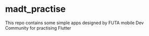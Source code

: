 # madt_practise
This repo contains some simple apps designed by FUTA mobile Dev Community for practising Flutter

